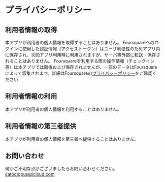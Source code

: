 # プライバシーポリシー

## 利用者情報の取得
本アプリが利用者の個人情報を取得することはありません。
Foursquareへのログインに使用した認証情報（アクセストークン）はユーザ利便性のためアプリ内に保存され、次回アプリ利用時に利用されますが、サーバ等外部に転送・保存されることはありません。
Foursquareを利用する際の操作情報（チェックイン等）は本アプリでは取得および保存されませんが、一部のデータはFoursquareによって収集されます。詳細はFoursquareの[プライバシーポリシー](https://ja.foursquare.com/legal/privacy)をご確認ください

## 利用者情報の利用
本アプリが利用者の個人情報を利用することはありません。

## 利用者情報の第三者提供
本アプリが利用者の個人情報を第三者へ提供することはありません。

## お問い合わせ
何かご不明な点がございましたらお問い合わせください。
catoctopus@icloud.com
